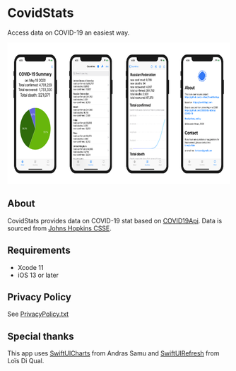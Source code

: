 # CovidStats

Access data on COVID-19 an easiest way.

<p align="center">
<img src="https://github.com/c-villain/CovidStatApp/blob/master/.assets/screenshots.png" alt="CovidStats Screenshots" height="320">
</p>

## About

CovidStats provides data on COVID-19 stat based on [COVID19Api](https://covid19api.com).
Data is sourced from [Johns Hopkins CSSE](https://github.com/CSSEGISandData/COVID-19).

## Requirements

- Xcode 11
- iOS 13 or later

## Privacy Policy

See [PrivacyPolicy.txt](https://raw.githubusercontent.com/c-villain/CovidStatApp/master/PrivacyPolicy.txt)

## Special thanks

This app uses [SwiftUICharts](https://github.com/AppPear/ChartView) from Andras Samu and [SwiftUIRefresh](https://github.com/siteline/SwiftUIRefresh) from Loïs Di Qual.

